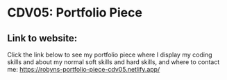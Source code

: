 # CDV05: Portfolio Piece
## Link to website:
Click the link below to see my portfolio piece where I display my coding skills and about my normal soft skills and hard skills, and where to contact me:
https://robyns-portfolio-piece-cdv05.netlify.app/




